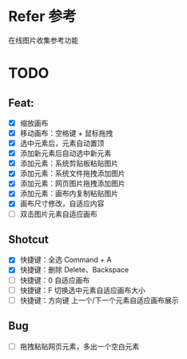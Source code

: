 # Refer 参考

在线图片收集参考功能

# TODO
## Feat:
* [x] 缩放画布
* [x] 移动画布：空格键 + 鼠标拖拽
* [x] 选中元素后，元素自动置顶
* [x] 添加新元素后自动选中新元素
* [x] 添加元素：系统剪贴板粘贴图片
* [x] 添加元素：系统文件拖拽添加图片
* [x] 添加元素：网页图片拖拽添加图片
* [x] 添加元素：画布内复制粘贴图片
* [x] 画布尺寸修改，自适应内容
* [ ] 双击图片元素自适应画布
  
## Shotcut
* [x] 快捷键：全选 Command + A
* [x] 快捷键：删除 Delete、Backspace
* [ ] 快捷键：0 自适应画布
* [ ] 快捷键：F 切换选中元素自适应画布大小
* [ ] 快捷键：方向键 上一个/下一个元素自适应画布展示

## Bug
* [ ] 拖拽粘贴网页元素，多出一个空白元素